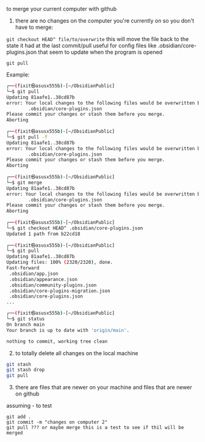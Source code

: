 
to merge your current computer with github

1. there are no changes on the computer you're currently on so you don't have to merge:

`git checkout HEAD^ file/to/overwrite`
this will move the file back to the state it had at the last commit/pull
useful for config files like .obsidian/core-plugins.json that seem to update when the program is opened

`git pull`

Example:

```sh
┌──(fixit㉿asusx555b)-[~/ObsidianPublic]
└─$ git pull   
Updating 81aafe1..38cd87b
error: Your local changes to the following files would be overwritten by merge:
        .obsidian/core-plugins.json
Please commit your changes or stash them before you merge.
Aborting
                                                                                                               
┌──(fixit㉿asusx555b)-[~/ObsidianPublic]
└─$ git pull -f
Updating 81aafe1..38cd87b
error: Your local changes to the following files would be overwritten by merge:
        .obsidian/core-plugins.json
Please commit your changes or stash them before you merge.
Aborting
                                                                                                               
┌──(fixit㉿asusx555b)-[~/ObsidianPublic]
└─$ git merge  
Updating 81aafe1..38cd87b
error: Your local changes to the following files would be overwritten by merge:
        .obsidian/core-plugins.json
Please commit your changes or stash them before you merge.
Aborting
                                                                                                               
┌──(fixit㉿asusx555b)-[~/ObsidianPublic]
└─$ git checkout HEAD^ .obsidian/core-plugins.json
Updated 1 path from b22cd18
                                                                                                               
┌──(fixit㉿asusx555b)-[~/ObsidianPublic]
└─$ git pull                                      
Updating 81aafe1..38cd87b
Updating files: 100% (2320/2320), done.
Fast-forward
 .obsidian/app.json                                                     |     6 +-
 .obsidian/appearance.json                                              |     6 +-
 .obsidian/community-plugins.json                                       |     5 +-
 .obsidian/core-plugins-migration.json                                  |    12 +-
 .obsidian/core-plugins.json                                            |    51 +-
...
```


```sh
┌──(fixit㉿asusx555b)-[~/ObsidianPublic]
└─$ git status
On branch main
Your branch is up to date with 'origin/main'.

nothing to commit, working tree clean
```

2. to totally delete all changes on the local machine

```sh
git stash
git stash drop
git pull
```

3. there are files that are newer on your machine and files that are newer on github

assuming - to test
```
git add .
git commit -m "changes on computer 2"
git pull ??? or maybe merge this is a test to see if thil will be merged
```

